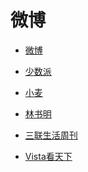 # 微博


<div id = "首"></div>
<script src = "../js/首.js"></script>


* [微博](https://m.weibo.cn/)


* [少数派](https://m.weibo.cn/u/1914010467)
* [小麦](https://m.weibo.cn/u/1611435224)


* [林书明](https://m.weibo.cn/u/1811781304)


* [三联生活周刊](https://m.weibo.cn/u/1191965271)
* [Vista看天下](https://m.weibo.cn/u/1323527941)
